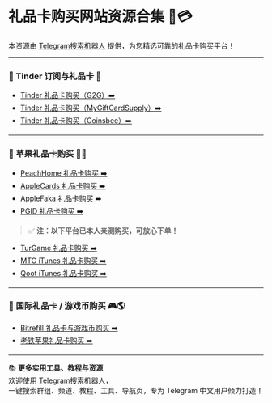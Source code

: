 # 礼品卡购买网站资源合集 🎁💳

本资源由 [Telegram搜索机器人](https://qoot.cool/SearchRobot) 提供，为您精选可靠的礼品卡购买平台！

---

### 🔹 Tinder 订阅与礼品卡 💌

- [Tinder 礼品卡购买（G2G）➡️](https://qoot.cool/jisiaV)  
- [Tinder 礼品卡购买（MyGiftCardSupply）➡️](https://qoot.cool/jkCqAD)  
- [Tinder 礼品卡购买（Coinsbee）➡️](https://qoot.cool/2agOxz)

---

### 🔹 苹果礼品卡购买 🍎🎁

- [PeachHome 礼品卡购买 ➡️](https://qoot.cool/peachHome)  
- [AppleCards 礼品卡购买 ➡️](https://qoot.cool/appleCards)  
- [AppleFaka 礼品卡购买 ➡️](https://qoot.cool/applefaka)  
- [PGID 礼品卡购买 ➡️](https://qoot.cool/pgid)

> ✅ **注：以下平台已本人亲测购买，可放心下单！**  

- [TurGame 礼品卡购买 ➡️](https://qoot.cool/turgame)  
- [MTC iTunes 礼品卡购买 ➡️](https://qoot.cool/mtcitunes)  
- [Qoot iTunes 礼品卡购买 ➡️](https://qoot.cool/qootitunes)

---

### 🔹 国际礼品卡 / 游戏币购买 🎮🌎

- [Bitrefill 礼品卡与游戏币购买 ➡️](https://qoot.cool/bitrefill)  
- [老铁苹果礼品卡购买 ➡️](https://qoot.cool/laotie)

---

📚 **更多实用工具、教程与资源**  
欢迎使用 [Telegram搜索机器人](https://qoot.cool/SearchRobot)，  
一键搜索群组、频道、教程、工具、导航页，专为 Telegram 中文用户倾力打造！
